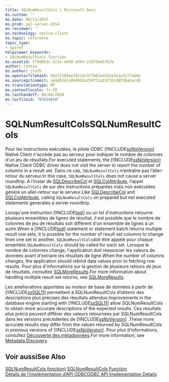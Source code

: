 ```yaml
---
title: SQLNumResultCols | Microsoft Docs
ms.custom: ''
ms.date: 06/13/2017
ms.prod: sql-server-2014
ms.reviewer: ''
ms.technology: native-client
ms.topic: reference
topic_type:
- apiref
helpviewer_keywords:
- SQLNumResultCols function
ms.assetid: f79d8b3c-521e-4e50-a564-21d73ae5767b
author: rothja
ms.author: jroth
ms.openlocfilehash: 45e72165eef621dc377b02ed3d2e7e1e3cf7ab8e
ms.sourcegitcommit: ad4d92dce894592a259721a1571b1d8736abacdb
ms.translationtype: MT
ms.contentlocale: fr-FR
ms.lasthandoff: 08/04/2020
ms.locfileid: "87614018"
---
```

# <a name="sqlnumresultcols"></a><span data-ttu-id="7b49b-102">SQLNumResultCols</span><span class="sxs-lookup"><span data-stu-id="7b49b-102">SQLNumResultCols</span></span>
  <span data-ttu-id="7b49b-103">Pour les instructions exécutées, le pilote ODBC [!INCLUDE[ssNoVersion](../../includes/ssnoversion-md.md)] Native Client n'accède pas au serveur pour indiquer le nombre de colonnes d'un jeu de résultats.</span><span class="sxs-lookup"><span data-stu-id="7b49b-103">For executed statements, the [!INCLUDE[ssNoVersion](../../includes/ssnoversion-md.md)] Native Client ODBC driver does not visit the server to report the number of columns in a result set.</span></span> <span data-ttu-id="7b49b-104">Dans ce cas, `SQLNumResultCols` n’entraîne pas l’aller-retour du serveur.</span><span class="sxs-lookup"><span data-stu-id="7b49b-104">In this case, `SQLNumResultCols` does not cause a server roundtrip.</span></span> <span data-ttu-id="7b49b-105">À l’instar de [SQLDescribeCol](sqldescribecol.md) et [SQLColAttribute](sqlcolattribute.md), l’appel `SQLNumResultCols` de sur des instructions préparées mais non exécutées génère un aller-retour sur le serveur.</span><span class="sxs-lookup"><span data-stu-id="7b49b-105">Like [SQLDescribeCol](sqldescribecol.md) and [SQLColAttribute](sqlcolattribute.md), calling `SQLNumResultCols` on prepared but not executed statements generates a server roundtrip.</span></span>  
  
 <span data-ttu-id="7b49b-106">Lorsqu'une instruction [!INCLUDE[tsql](../../includes/tsql-md.md)] ou un lot d'instructions retourne plusieurs ensembles de lignes de résultat, il est possible que le nombre de colonnes de jeu de résultats soit différent d'un ensemble de lignes à un autre.</span><span class="sxs-lookup"><span data-stu-id="7b49b-106">When a [!INCLUDE[tsql](../../includes/tsql-md.md)] statement or statement batch returns multiple result row sets, it is possible for the number of result set columns to change from one set to another.</span></span> <span data-ttu-id="7b49b-107">`SQLNumResultCols`doit être appelé pour chaque ensemble.</span><span class="sxs-lookup"><span data-stu-id="7b49b-107">`SQLNumResultCols` should be called for each set.</span></span> <span data-ttu-id="7b49b-108">Lorsque le nombre de colonnes change, l'application doit réassocier les valeurs de données avant d'extraire les résultats de ligne.</span><span class="sxs-lookup"><span data-stu-id="7b49b-108">When the number of columns changes, the application should rebind data values prior to fetching row results.</span></span> <span data-ttu-id="7b49b-109">Pour plus d'informations sur la gestion de plusieurs retours de jeux de résultats, consultez [SQLMoreResults](sqlmoreresults.md).</span><span class="sxs-lookup"><span data-stu-id="7b49b-109">For more information about handling multiple result set returns, see [SQLMoreResults](sqlmoreresults.md).</span></span>  
  
 <span data-ttu-id="7b49b-110">Les améliorations apportées au moteur de base de données à partir de [!INCLUDE[ssSQL11](../../includes/sssql11-md.md)] permettent à SQLNumResultCols d’obtenir des descriptions plus précises des résultats attendus.</span><span class="sxs-lookup"><span data-stu-id="7b49b-110">Improvements in the database engine starting with [!INCLUDE[ssSQL11](../../includes/sssql11-md.md)] allow SQLNumResultCols to obtain more accurate descriptions of the expected results.</span></span> <span data-ttu-id="7b49b-111">Ces résultats plus précis peuvent différer des valeurs retournées par SQLNumResultCols dans les versions précédentes de [!INCLUDE[ssNoVersion](../../includes/ssnoversion-md.md)] .</span><span class="sxs-lookup"><span data-stu-id="7b49b-111">These more accurate results may differ from the values returned by SQLNumResultCols in previous versions of [!INCLUDE[ssNoVersion](../../includes/ssnoversion-md.md)].</span></span> <span data-ttu-id="7b49b-112">Pour plus d’informations, consultez [Découverte des métadonnées](../native-client/features/metadata-discovery.md).</span><span class="sxs-lookup"><span data-stu-id="7b49b-112">For more information, see [Metadata Discovery](../native-client/features/metadata-discovery.md).</span></span>  
  
## <a name="see-also"></a><span data-ttu-id="7b49b-113">Voir aussi</span><span class="sxs-lookup"><span data-stu-id="7b49b-113">See Also</span></span>  
 <span data-ttu-id="7b49b-114">[SQLNumResultCols fonction)](https://go.microsoft.com/fwlink/?LinkId=59359) </span><span class="sxs-lookup"><span data-stu-id="7b49b-114">[SQLNumResultCols Function](https://go.microsoft.com/fwlink/?LinkId=59359) </span></span>  
 [<span data-ttu-id="7b49b-115">Détails de l’implémentation d’API ODBC</span><span class="sxs-lookup"><span data-stu-id="7b49b-115">ODBC API Implementation Details</span></span>](odbc-api-implementation-details.md)  
  
  
